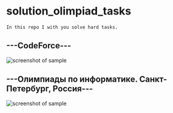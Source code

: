 # solution_olimpiad_tasks
``In this repo I with you solve hard tasks.``
## ---CodeForce---
![screenshot of sample](https://c.radikal.ru/c33/2010/da/3ebd16815af1.png)

## ---Олимпиады по информатике. Санкт-Петербург, Россия---
![screenshot of sample](https://b.radikal.ru/b15/2010/0a/761a35ece26d.png)
